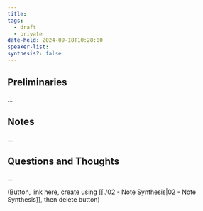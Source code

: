 ```yaml
---
title: 
tags:
  - draft
  - private
date-held: 2024-09-18T10:28:00
speaker-list: 
synthesis?: false
---
```

## Preliminaries
…

## Notes
…

## Questions and Thoughts
…

(Button, link here, create using [[./02 - Note Synthesis|02 - Note Synthesis]], then delete button)